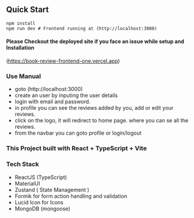 

## Quick Start
```
npm install
npm run dev # Frontend running at (http://localhost:3000)
```

#### Please Checkout the deployed site if you face an issue while setup and Installation
(https://book-review-frontend-one.vercel.app)

### Use Manual
- goto (http://localhost:3000)
- create an user by inputing the user details
- login with email and password.
- in profile you can see the reviews added by you, add or edit your reviews.
- click on the logo, it will redirect to home page. where you can se all the reviews.
- from the navbar you can goto profile or login/logout


### This Project built with React + TypeScript + Vite
### Tech Stack
- ReactJS (TypeScript)
- MaterialUI
- Zustand ( State Management )
- Formik for form action handling and validation
- Lucid Icon for Icons
- MongoDB (mongoose)
